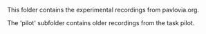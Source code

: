 This folder contains the experimental recordings from pavlovia.org.

The 'pilot' subfolder contains older recordings from the task pilot.
